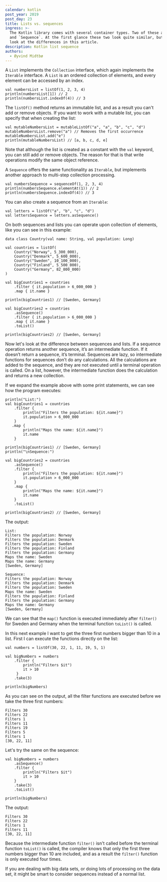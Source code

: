 ```yaml
---
calendar: kotlin
post_year: 2019
post_day: 23
title: Lists vs. sequences
ingress: >-
  The Kotlin library comes with several container types. Two of these are `List`
  and `Sequence`. At the first glance these two look quite similar, but we will
  look at the differences in this article.
description: Kotlin list sequence
authors:
  - Øyvind Midtbø
---
```

A `List` implements the `Collection` interface, which again implements the `Iterable` interface. A `List` is an ordered collection of elements, and every element can be accessed by an index.

```
val numbersList = listOf(1, 2, 3, 4)
println(numbersList[1]) // 2
println(numbersList.indexOf(4)) // 3
```

The `listOf()` method returns an immutable list, and as a result you can't add or remove objects. If you want to work with a mutable list, you can specify that when creating the list:

```
val mutableNumbersList = mutableListOf("a", "a", "b", "c", "d")
mutableNumbersList.remove("a") // Removes the first occurrence
mutableNumbersList.add("e")
println(mutableNumbersList) // [a, b, c, d, e]
```

Note that although the list is created as a constant with the `val` keyword, you can still add or remove objects. The reason for that is that write operations modify the same object reference.

A `Sequence` offers the same functionality as `Iterable`, but implements another approach to multi-step collection processing.

```
val numbersSequence = sequenceOf(1, 2, 3, 4)
println(numbersSequence.elementAt(1)) // 2
println(numbersSequence.indexOf(4)) // 3
```

You can also create a sequence from an `Iterable`:

```
val letters = listOf("a", "b", "c", "d")
val lettersSequence = letters.asSequence()
```

On both sequences and lists you can operate upon collection of elements, like you can see in this example:

```
data class Country(val name: String, val population: Long)

val countries = listOf(
    Country("Norway", 5_300_000),
    Country("Denmark", 5_600_000),
    Country("Sweden", 10_100_000),
    Country("Finland", 5_500_000),
    Country("Germany", 82_800_000)
)

val bigCountries1 = countries
    .filter { it.population > 6_000_000 }
    .map { it.name }

println(bigCountries1) // [Sweden, Germany]

val bigCountries2 = countries
    .asSequence()
    .filter { it.population > 6_000_000 }
    .map { it.name }
    .toList()

println(bigCountries2) // [Sweden, Germany]
```

Now let's look at the difference between sequences and lists. If a sequence operation returns another sequence, it’s an intermediate function. If it doesn’t return a sequence, it’s terminal. Sequences are lazy, so intermediate functions for sequences don’t do any calculations. All the calculations are added to the sequence, and they are not executed until a terminal operation is called. On a list, however, the intermediate function does the calculation and returns a new collection.

If we expand the example above with some print statements, we can see how the program executes:

```
println("List:")
val bigCountries1 = countries
    .filter {
        println("Filters the population: ${it.name}")
        it.population > 6_000_000
    }
   .map {
        println("Maps the name: ${it.name}")
        it.name
    }

println(bigCountries1) // [Sweden, Germany]
println("\nSequence:")

val bigCountries2 = countries
    .asSequence()
    .filter {
        println("Filters the population: ${it.name}")
        it.population > 6_000_000
    }
    .map {
        println("Maps the name: ${it.name}")
        it.name
    }
    .toList()

println(bigCountries2) // [Sweden, Germany]
```

The output:
```
List:
Filters the population: Norway
Filters the population: Denmark
Filters the population: Sweden
Filters the population: Finland
Filters the population: Germany
Maps the name: Sweden
Maps the name: Germany
[Sweden, Germany]

Sequence:
Filters the population: Norway
Filters the population: Denmark
Filters the population: Sweden
Maps the name: Sweden
Filters the population: Finland
Filters the population: Germany
Maps the name: Germany
[Sweden, Germany]
```
We can see that the `map()` function is executed immediately after `filter()` for Sweden and Germany when the terminal function `toList()` is called.

In this next example I want to get the three first numbers bigger than 10 in a list. First I can execute the functions directly on the list:
```
val numbers = listOf(30, 22, 1, 11, 19, 5, 1)

val bigNumbers = numbers
    .filter {
        println("Filters $it")
        it > 10
     }
    .take(3)

println(bigNumbers)
```
As you can see on the output, all the filter functions are executed before we take the three first numbers:
```
Filters 30
Filters 22
Filters 1
Filters 11
Filters 19
Filters 5
Filters 1
[30, 22, 11]
```
Let's try the same on the sequence:
```
val bigNumbers = numbers
    .asSequence()
    .filter {
        println("Filters $it")
        it > 10
    }
    .take(3)
    .toList()

println(bigNumbers)
```
The output:
```
Filters 30
Filters 22
Filters 1
Filters 11
[30, 22, 11]
```
Because the intermediate function `filter()` isn't called before the terminal function `toList()` is called, the compiler knows that only the first three numbers bigger than 10 are included, and as a result the `filter()` function is only executed four times.

If you are dealing with big data sets, or doing lots of processing on the data set, it might be smart to consider sequences instead of a normal list.
